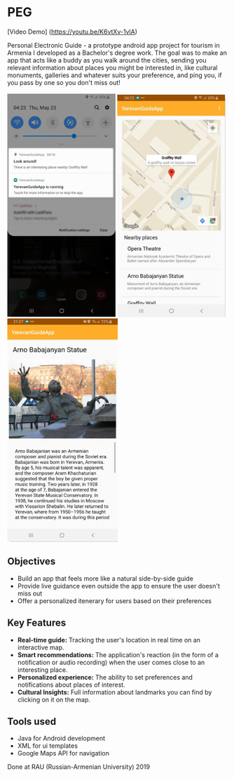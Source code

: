 # PEG
[Video Demo] (https://youtu.be/K6vtXv-1vlA)

Personal Electronic Guide - a prototype android app project for tourism in Armenia I developed as a Bachelor's degree work. The goal was to make an app that acts like a buddy as you walk around the cities, sending you relevant information about places you might be interested in, like cultural monuments, galleries and whatever suits your preference, and ping you, if you pass by one so you don't miss out!\
\
![alt text](imgs/Picture2.png)   ![alt text](imgs/Picture.png)   ![alt text](imgs/Picture3.png)


## Objectives
- Build an app that feels more like a natural side-by-side guide
- Provide live guidance even outside the app to ensure the user doesn't miss out
- Offer a personalized itenerary for users based on their preferences 

## Key Features
- **Real-time guide:** Tracking the user's location in real time on an interactive map.
- **Smart recommendations:** The application's reaction (in the form of a notification or audio recording) when the user comes close to an interesting place.
- **Personalized experience:** The ability to set preferences and notifications about places of interest.
- **Cultural Insights:** Full information about landmarks you can find by clicking on it on the map.

## Tools used
- Java for Android development
- XML for ui templates
- Google Maps API for navigation

Done at RAU (Russian-Armenian University) 2019
